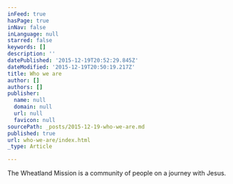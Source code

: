 ```yaml
---
inFeed: true
hasPage: true
inNav: false
inLanguage: null
starred: false
keywords: []
description: ''
datePublished: '2015-12-19T20:52:29.845Z'
dateModified: '2015-12-19T20:50:19.217Z'
title: Who we are
author: []
authors: []
publisher:
  name: null
  domain: null
  url: null
  favicon: null
sourcePath: _posts/2015-12-19-who-we-are.md
published: true
url: who-we-are/index.html
_type: Article

---
```

The Wheatland Mission is a community of people on a journey with Jesus.